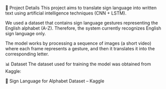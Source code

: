 📄 Project Details
This project aims to translate sign language into written text using artificial intelligence techniques (CNN + LSTM).

We used a dataset that contains sign language gestures representing the English alphabet (A-Z). Therefore, the system currently recognizes English sign language only.

The model works by processing a sequence of images (a short video) where each frame represents a gesture, and then it translates it into the corresponding letter.

📊 Dataset
The dataset used for training the model was obtained from Kaggle:

🔗 Sign Language for Alphabet Dataset – Kaggle
